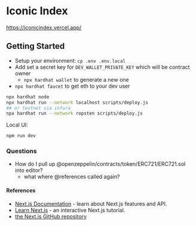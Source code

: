 # Iconic Index
https://iconicindex.vercel.app/

## Getting Started
- Setup your environment: `cp .env .env.local`
- Add set a secret key for `DEV_WALLET_PRIVATE_KEY` which will be contract owner
  - `npx hardhat wallet` to generate a new one
- `npx hardhat faucet` to get eth to your dev user

```bash
npx hardhat node
npx hardhat run --network localhost scripts/deploy.js
## or testnet via infura
npx hardhat run --network ropsten scripts/deploy.js
```

Local UI:
```bash
npm run dev
```

### Questions
- How do I pull up @openzeppelin/contracts/token/ERC721/ERC721.sol into editor?
  - what where @references called again?

#### References
- [Next.js Documentation](https://nextjs.org/docs) - learn about Next.js features and API.
- [Learn Next.js](https://nextjs.org/learn) - an interactive Next.js tutorial.
- [the Next.js GitHub repository](https://github.com/vercel/next.js/) 